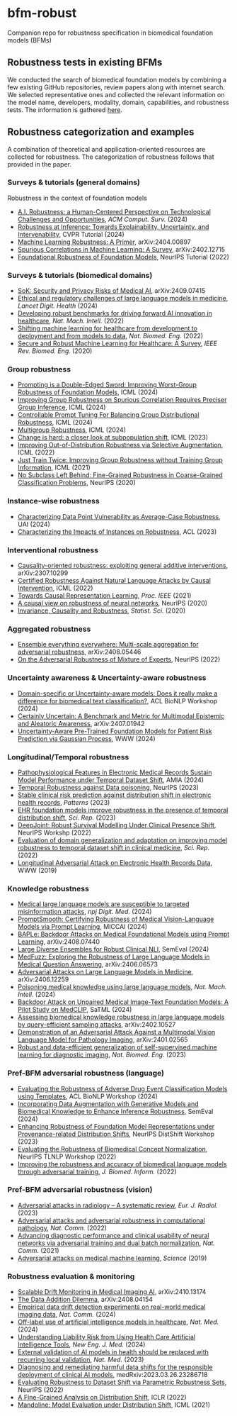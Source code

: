 # bfm-robust
Companion repo for robustness specification in biomedical foundation models (BFMs)

## Robustness tests in existing BFMs
We conducted the search of biomedical foundation models by combining a few existing GitHub repositories, review papers along with internet search. We selected representative ones and collected the relevant information on the model name, developers, modality, domain, capabilities, and robustness tests. The information is gathered [here](https://docs.google.com/spreadsheets/d/1i2Nj4xRwwnwCti14fFUopJvHaZQyDi6ycnmAAHAYTbA/edit?usp=sharing).

## Robustness categorization and examples
A combination of theoretical and application-oriented resources are collected for robustness. The categorization of robustness follows that provided in the paper.

### Surveys \& tutorials (general domains)
Robustness in the context of foundation models
* [A.I. Robustness: a Human-Centered Perspective on Technological Challenges and Opportunities](https://dl.acm.org/doi/10.1145/3665926), *ACM Comput. Surv.* (2024)
* [Robustness at Inference: Towards Explainability, Uncertainty, and Intervenability](https://alregib.ece.gatech.edu/courses-and-tutorials/cvpr-2024-tutorial/), CVPR Tutorial (2024)
* [Machine Learning Robustness: A Primer](https://arxiv.org/abs/2404.00897), arXiv:2404.00897
* [Spurious Correlations in Machine Learning: A Survey](https://arxiv.org/abs/2402.12715), arXiv:2402.12715
* [Foundational Robustness of Foundation Models](https://sites.google.com/view/neurips2022-frfm-turotial/home), NeurIPS Tutorial (2022)

### Surveys \& tutorials (biomedical domains)
* [SoK: Security and Privacy Risks of Medical AI](https://arxiv.org/abs/2409.07415), arXiv:2409.07415
* [Ethical and regulatory challenges of large language models in medicine](https://www.sciencedirect.com/science/article/pii/S258975002400061X), *Lancet Digit. Health* (2024)
* [Developing robust benchmarks for driving forward AI innovation in healthcare](https://www.nature.com/articles/s42256-022-00559-4), *Nat. Mach. Intell.* (2022)
* [Shifting machine learning for healthcare from development to deployment and from models to data](https://www.nature.com/articles/s41551-022-00898-y), *Nat. Biomed. Eng.* (2022)
* [Secure and Robust Machine Learning for Healthcare: A Survey](https://ieeexplore.ieee.org/abstract/document/9153891), *IEEE Rev. Biomed. Eng.* (2020)

### Group robustness
* [Prompting is a Double-Edged Sword: Improving Worst-Group Robustness of Foundation Models](https://proceedings.mlr.press/v235/setlur24a.html), ICML (2024)
* [Improving Group Robustness on Spurious Correlation Requires Preciser Group Inference](https://proceedings.mlr.press/v235/han24g.html), ICML (2024)
* [Controllable Prompt Tuning For Balancing Group Distributional Robustness](https://proceedings.mlr.press/v235/phan24b.html), ICML (2024)
* [Multigroup Robustness](https://proceedings.mlr.press/v235/hu24l.html), ICML (2024)
* [Change is hard: a closer look at subpopulation shift](https://proceedings.mlr.press/v202/yang23s.html), ICML (2023)
* [Improving Out-of-Distribution Robustness via Selective Augmentation](https://proceedings.mlr.press/v162/yao22b.html), ICML (2022)
* [Just Train Twice: Improving Group Robustness without Training Group Information](https://proceedings.mlr.press/v139/liu21f.html), ICML (2021)
* [No Subclass Left Behind: Fine-Grained Robustness in Coarse-Grained Classification Problems](https://proceedings.neurips.cc/paper/2020/hash/e0688d13958a19e087e123148555e4b4-Abstract.html), NeurIPS (2020)

### Instance-wise robustness
* [Characterizing Data Point Vulnerability as Average-Case Robustness](https://proceedings.mlr.press/v244/han24a.html), UAI (2024)
* [Characterizing the Impacts of Instances on Robustness](https://aclanthology.org/2023.findings-acl.146/), ACL (2023)

### Interventional robustness
* [Causality-oriented robustness: exploiting general additive interventions](https://arxiv.org/abs/2307.10299), arXiv:2307.10299
* [Certified Robustness Against Natural Language Attacks by Causal Intervention](https://proceedings.mlr.press/v162/zhao22g.html), ICML (2022)
* [Towards Causal Representation Learning](https://ieeexplore.ieee.org/document/9363924), *Proc. IEEE* (2021)
* [A causal view on robustness of neural networks](https://proceedings.neurips.cc/paper_files/paper/2020/hash/02ed812220b0705fabb868ddbf17ea20-Abstract.html), NeurIPS (2020)
* [Invariance, Causality and Robustness](https://projecteuclid.org/journals/statistical-science/volume-35/issue-3/Invariance-Causality-and-Robustness/10.1214/19-STS721.full), *Statist. Sci.* (2020)

### Aggregated robustness
* [Ensemble everything everywhere: Multi-scale aggregation for adversarial robustness](https://arxiv.org/abs/2408.05446), arXiv:2408.05446
* [On the Adversarial Robustness of Mixture of Experts](https://proceedings.neurips.cc/paper_files/paper/2022/hash/3effb91593c4fb42b1da1528328eff49-Abstract-Conference.html), NeurIPS (2022)

### Uncertainty awareness \& Uncertainty-aware robustness
* [Domain-specific or Uncertainty-aware models: Does it really make a difference for biomedical text classification?](https://aclanthology.org/2024.bionlp-1.16/), ACL BioNLP Workshop (2024)
* [Certainly Uncertain: A Benchmark and Metric for Multimodal Epistemic and Aleatoric Awareness](https://arxiv.org/abs/2407.01942), arXiv:2407.01942
* [Uncertainty-Aware Pre-Trained Foundation Models for Patient Risk Prediction via Gaussian Process](https://dl.acm.org/doi/10.1145/3589335.3651456), WWW (2024)

### Longitudinal/Temporal robustness
* [Pathophysiological Features in Electronic Medical Records Sustain Model Performance under Temporal Dataset Shift](https://pmc.ncbi.nlm.nih.gov/articles/PMC11141811/), AMIA (2024)
* [Temporal Robustness against Data poisoning](https://proceedings.neurips.cc/paper_files/paper/2023/hash/94bcb01789fccf15afe2764d8fe0f40e-Abstract-Conference.html), NeurIPS (2023)
* [Stable clinical risk prediction against distribution shift in electronic health records](https://www.cell.com/patterns/fulltext/S2666-3899(23)00197-6), *Patterns* (2023)
* [EHR foundation models improve robustness in the presence of temporal distribution shift](https://www.nature.com/articles/s41598-023-30820-8), *Sci. Rep.* (2023)
* [DeepJoint: Robust Survival Modelling Under Clinical Presence Shift](https://openreview.net/forum?id=ujVubluRFHH), NeurIPS Workshp (2022)
* [Evaluation of domain generalization and adaptation on improving model robustness to temporal dataset shift in clinical medicine](https://www.nature.com/articles/s41598-022-06484-1), *Sci. Rep.* (2022)
* [Longitudinal Adversarial Attack on Electronic Health Records Data](https://dl.acm.org/doi/abs/10.1145/3308558.3313528), WWW (2019)

### Knowledge robustness
* [Medical large language models are susceptible to targeted misinformation attacks](https://www.nature.com/articles/s41746-024-01282-7), *npj Digit. Med.* (2024)
* [PromptSmooth: Certifying Robustness of Medical Vision-Language Models via Prompt Learning](https://link.springer.com/chapter/10.1007/978-3-031-72390-2_65), MICCAI (2024)
* [BAPLe: Backdoor Attacks on Medical Foundational Models using Prompt Learning](https://arxiv.org/abs/2408.07440), arXiv:2408.07440
* [Large Diverse Ensembles for Robust Clinical NLI](https://aclanthology.org/2024.semeval-1.224/), SemEval (2024)
* [MedFuzz: Exploring the Robustness of Large Language Models in Medical Question Answering](https://arxiv.org/abs/2406.06573), arXiv:2406.06573
* [Adversarial Attacks on Large Language Models in Medicine](https://arxiv.org/abs/2406.12259), arXiv:2406.12259
* [Poisoning medical knowledge using large language models](https://www.nature.com/articles/s42256-024-00899-3), *Nat. Mach. Intell.* (2024)
* [Backdoor Attack on Unpaired Medical Image-Text Foundation Models: A Pilot Study on MedCLIP](https://ieeexplore.ieee.org/document/10516621), SaTML (2024)
* [Assessing biomedical knowledge robustness in large language models by query-efficient sampling attacks](https://arxiv.org/abs/2402.10527), arXiv:2402.10527
* [Demonstration of an Adversarial Attack Against a Multimodal Vision Language Model for Pathology Imaging](https://arxiv.org/abs/2401.02565), arXiv:2401.02565
* [Robust and data-efficient generalization of self-supervised machine learning for diagnostic imaging](https://www.nature.com/articles/s41551-023-01049-7), *Nat. Biomed. Eng.* (2023)

### Pref-BFM adversarial robustness (language)
* [Evaluating the Robustness of Adverse Drug Event Classification Models using Templates](https://aclanthology.org/2024.bionlp-1.3/), ACL BioNLP Workshop (2024)
* [Incorporating Data Augmentation with Generative Models and Biomedical Knowledge to Enhance Inference Robustness](https://aclanthology.org/2024.semeval-1.15/), SemEval (2024)
* [Enhancing Robustness of Foundation Model Representations under Provenance-related Distribution Shifts](https://openreview.net/forum?id=9TVx8T0U1h), NeurIPS DistShift Workshop (2023)
* [Evaluating the Robustness of Biomedical Concept Normalization](https://proceedings.mlr.press/v203/chakraborty23a.html), NeurIPS TLNLP Workshop (2022)
* [Improving the robustness and accuracy of biomedical language models through adversarial training](https://www.sciencedirect.com/science/article/pii/S1532046422001307), *J. Biomed. Inform.* (2022)

### Pref-BFM adversarial robustness (vision)
* [Adversarial attacks in radiology – A systematic review](https://www.ejradiology.com/article/S0720-048X(23)00399-6/fulltext), *Eur. J. Radiol.* (2023)
* [Adversarial attacks and adversarial robustness in computational pathology](https://www.nature.com/articles/s41467-022-33266-0), *Nat. Comm.* (2022)
* [Advancing diagnostic performance and clinical usability of neural networks via adversarial training and dual batch normalization](https://www.nature.com/articles/s41467-021-24464-3), *Nat. Comm.* (2021)
* [Adversarial attacks on medical machine learning](https://www.science.org/doi/10.1126/science.aaw4399), *Science* (2019)

### Robustness evaluation \& monitoring
* [Scalable Drift Monitoring in Medical Imaging AI](https://arxiv.org/abs/2410.13174), arXiv:2410.13174
* [The Data Addition Dilemma](https://arxiv.org/abs/2408.04154), arXiv:2408.04154
* [Empirical data drift detection experiments on real-world medical imaging data](https://www.nature.com/articles/s41467-024-46142-w), *Nat. Comm.* (2024)
* [Off-label use of artificial intelligence models in healthcare](https://www.nature.com/articles/s41591-024-02870-6), *Nat. Med.* (2024)
* [Understanding Liability Risk from Using Health Care Artificial Intelligence Tools](https://www.nejm.org/doi/abs/10.1056/NEJMhle2308901), *New Eng. J. Med.* (2024)
* [External validation of AI models in health should be replaced with recurring local validation](https://www.nature.com/articles/s41591-023-02540-z), *Nat. Med.* (2023)
* [Diagnosing and remediating harmful data shifts for the responsible deployment of clinical AI models](https://www.medrxiv.org/content/10.1101/2023.03.26.23286718v2), medRxiv:2023.03.26.23286718
* [Evaluating Robustness to Dataset Shift via Parametric Robustness Sets](https://proceedings.neurips.cc/paper_files/paper/2022/hash/6b7f9d9c1217a748391800871ff7d17d-Abstract-Conference.html), NeurIPS (2022)
* [A Fine-Grained Analysis on Distribution Shift](https://openreview.net/forum?id=Dl4LetuLdyK), ICLR (2022)
* [Mandoline: Model Evaluation under Distribution Shift](https://proceedings.mlr.press/v139/chen21i.html), ICML (2021)